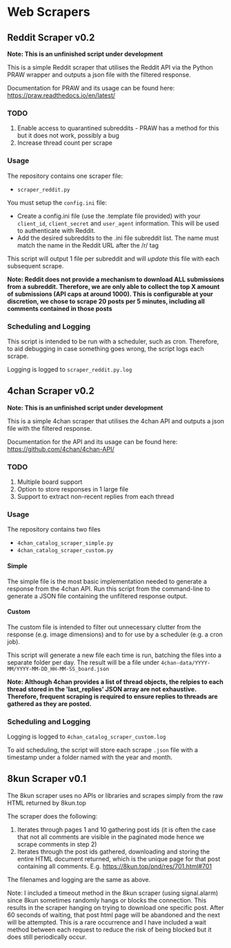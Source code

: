 # Web Scrapers

## Reddit Scraper v0.2

__Note: This is an unfinished script under development__

This is a simple Reddit scraper that utilises the Reddit API via the Python PRAW wrapper and outputs a json file with the filtered response.

Documentation for PRAW and its usage can be found here: https://praw.readthedocs.io/en/latest/

### TODO

1. Enable access to quarantined subreddits - PRAW has a method for this but it does not work, possibly a bug
2. Increase thread count per scrape

### Usage 

The repository contains one scraper file:
* `scraper_reddit.py`

You must setup the `config.ini` file:
* Create a config.ini file (use the .template file provided) with your `client_id`, `client_secret` and `user_agent` information. This will be used to authenticate with Reddit.
* Add the desired subreddits to the .ini file subreddit list. The name must match the name in the Reddit URL after the /r/ tag

This script will output 1 file per subreddit and will *update* this file with each subsequent scrape. 

__Note: Reddit does not provide a mechanism to download ALL submissions from a subreddit. Therefore, we are only able to collect the top X amount of submissions (API caps at around 1000). This is configurable at your discretion, we chose to scrape 20 posts per 5 minutes, including all comments contained in those posts__

### Scheduling and Logging 

This script is intended to be run with a scheduler, such as cron. Therefore, to aid debugging in case something goes wrong, the script logs each scrape. 

Logging is logged to `scraper_reddit.py.log` 

## 4chan Scraper v0.2

__Note: This is an unfinished script under development__

This is a simple 4chan scraper that utilises the 4chan API and outputs a json file with the filtered response.

Documentation for the API and its usage can be found here: https://github.com/4chan/4chan-API/

### TODO

1. Multiple board support
2. Option to store responses in 1 large file 
3. Support to extract non-recent replies from each thread

### Usage 

The repository contains two files
* `4chan_catalog_scraper_simple.py`
* `4chan_catalog_scraper_custom.py`

#### Simple

The simple file is the most basic implementation needed to generate a response from the 4chan API. Run this script from the command-line to generate a JSON file containing the unfiltered response output. 

#### Custom

The custom file is intended to filter out unnecessary clutter from the response (e.g. image dimensions) and to for use by a scheduler (e.g. a cron job). 

This script will generate a new file each time is run, batching the files into a separate folder per day. The result will be a file under `4chan-data/YYYY-MM/YYYY-MM-DD_HH-MM-SS_board.json`

__Note: Although 4chan provides a list of thread objects, the relpies to each thread stored in the 'last_replies' JSON array are not exhaustive. Therefore, frequent scraping is required to ensure replies to threads are gathered as they are posted.__

### Scheduling and Logging 

Logging is logged to `4chan_catalog_scraper_custom.log` 

To aid scheduling, the script will store each scrape `.json` file with a timestamp under a folder named with the year and month.

## 8kun Scraper v0.1

The 8kun scraper uses no APIs or libraries and scrapes simply from the raw HTML returned by 8kun.top

The scraper does the following:
1. Iterates through pages 1 and 10 gathering post ids (it is often the case that not all comments are visible in the paginated mode hence we scrape comments in step 2)
2. Iterates through the post ids gathered, downloading and storing the entire HTML document returned, which is the unique page for that post containing all comments. E.g. https://8kun.top/pnd/res/701.html#701

The filenames and logging are the same as above.

Note: I included a timeout method in the 8kun scraper (using signal.alarm) since 8kun sometimes randomly hangs or blocks the connection. This results in the scraper hanging on trying to download one specific post. After 60 seconds of waiting, that post html page will be abandoned and the next will be attempted. This is a rare occurrence and I have included a wait method between each request to reduce the risk of being blocked but it does still periodically occur.
